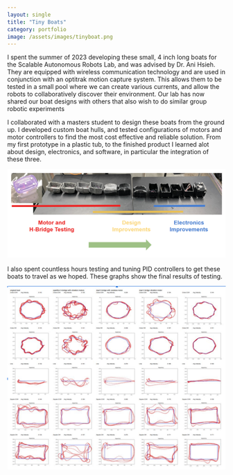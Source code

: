 ```yaml
---
layout: single
title: "Tiny Boats"
category: portfolio
image: /assets/images/tinyboat.png
---
```


I spent the summer of 2023 developing these small, 4 inch long boats for the Scalable Autonomous Robots Lab, and was advised by Dr. Ani Hsieh. They are equipped with wireless communication technology and are used in conjunction with an optitrak motion capture system. This allows them to be tested in a small pool where we can create various currents, and allow the robots to collaboratively discover their environment. Our lab has now shared our boat designs with others that also wish to do similar group robotic experiments

I collaborated with a masters student to design these boats from the ground up. I developed custom boat hulls, and tested configurations of motors and motor controllers to find the most cost effective and reliable solution. From my first prototype in a plastic tub, to the finished product I learned alot about design, electronics, and software, in particular the integration of these three. 

![Development Process of Boats](/assets/images/fishyBoatDevelopment.png)

I also spent countless hours testing and tuning PID controllers to get these boats to travel as we hoped. These graphs show the final results of testing.

![PID Tuning Results (left original, proceeding to right are continued improvements to the new PID controller](/assets/images/PID.png)